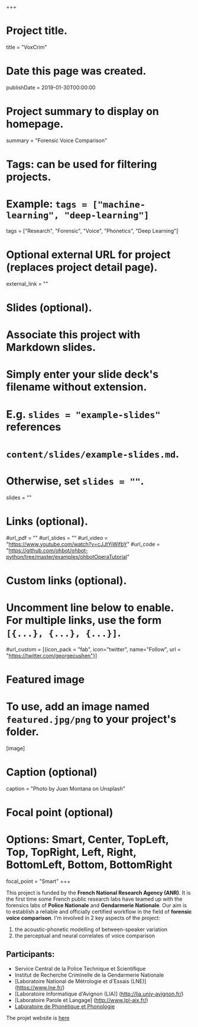 +++
# Project title.
title = "VoxCrim"

# Date this page was created.
publishDate = 2019-01-30T00:00:00

# Project summary to display on homepage.
summary = "Forensic Voice Comparison"

# Tags: can be used for filtering projects.
# Example: `tags = ["machine-learning", "deep-learning"]`
tags = ["Research", "Forensic", "Voice", "Phonetics", "Deep Learning"]

# Optional external URL for project (replaces project detail page).
external_link = ""

# Slides (optional).
#   Associate this project with Markdown slides.
#   Simply enter your slide deck's filename without extension.
#   E.g. `slides = "example-slides"` references 
#   `content/slides/example-slides.md`.
#   Otherwise, set `slides = ""`.
slides = ""

# Links (optional).
#url_pdf = ""
#url_slides = ""
#url_video = "https://www.youtube.com/watch?v=cJJtYiWifbY"
#url_code = "https://github.com/ohbot/ohbot-python/tree/master/examples/ohbotOperaTutorial"

# Custom links (optional).
#   Uncomment line below to enable. For multiple links, use the form `[{...}, {...}, {...}]`.
#url_custom = [{icon_pack = "fab", icon="twitter", name="Follow", url = "https://twitter.com/georgecushen"}]

# Featured image
# To use, add an image named `featured.jpg/png` to your project's folder. 
[image]
  # Caption (optional)
  caption = "Photo by Juan Montana on Unsplash"
  
  # Focal point (optional)
  # Options: Smart, Center, TopLeft, Top, TopRight, Left, Right, BottomLeft, Bottom, BottomRight
  focal_point = "Smart"
+++

This project is funded by the **French National Research Agency (ANR)**. It is the first time some French public research labs have teamed up with the forensics labs of **Police Nationale** and **Gendarmerie Nationale**. Our aim is to establish a reliable and officially certified workflow in the field of **forensic voice comparison**.
I'm involved in 2 key aspects of the project:

1. the acoustic-phonetic modelling of between-speaker variation
2. the perceptual and neural correlates of voice comparison

## Participants:
- Service Central de la Police Technique et Scientifique
- Institut de Recherche Criminelle de la Gendarmerie Nationale
- [Laboratoire National de Métrologie et d'Essais (LNE)] (https://www.lne.fr/)
- [Laboratoire Informatique d'Avignon (LIA)] (http://lia.univ-avignon.fr/)
- [Laboratoire Parole et Langage] (http://www.lpl-aix.fr/)
- [Laboratoire de Phonétique et Phonologie](http://lpp.in2p3.fr/)

The projet website is [here](https://voxcrim.univ-avignon.fr/)
